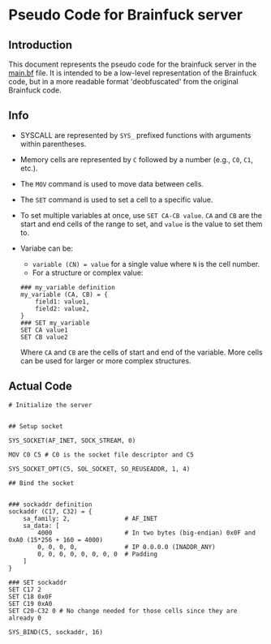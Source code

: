 # Pseudo Code for Brainfuck server

## Introduction

This document represents the pseudo code for the brainfuck server in the [main.bf](main.bf) file.
It is intended to be a low-level representation of the Brainfuck code, but in a more readable format 'deobfuscated' from the original Brainfuck code.

## Info

- SYSCALL are represented by `SYS_` prefixed functions with arguments within parentheses.
- Memory cells are represented by `C` followed by a number (e.g., `C0`, `C1`, etc.).
- The `MOV` command is used to move data between cells.
- The `SET` command is used to set a cell to a specific value.
- To set multiple variables at once, use `SET CA-CB value`. `CA` and `CB` are the start and end cells of the range to set, and `value` is the value to set them to.
- Variabe can be: 
    - `variable (CN) = value` for a single value where `N` is the cell number.
    - For a structure or complex value:

    ```
    ### my_variable definition
    my_variable (CA, CB) = {
        field1: value1,
        field2: value2,
    }
    ### SET my_variable
    SET CA value1
    SET CB value2
    ```
    Where `CA` and `CB` are the cells of start and end of the variable. More cells can be used for larger or more complex structures.


## Actual Code

```
# Initialize the server


## Setup socket

SYS_SOCKET(AF_INET, SOCK_STREAM, 0)

MOV C0 C5 # C0 is the socket file descriptor and C5

SYS_SOCKET_OPT(C5, SOL_SOCKET, SO_REUSEADDR, 1, 4)

## Bind the socket


### sockaddr definition
sockaddr (C17, C32) = {
    sa_family: 2,               # AF_INET
    sa_data: [
        4000                    # In two bytes (big-endian) 0x0F and 0xA0 (15*256 + 160 = 4000)
        0, 0, 0, 0,             # IP 0.0.0.0 (INADDR_ANY)
        0, 0, 0, 0, 0, 0, 0, 0  # Padding
    ]
}

### SET sockaddr
SET C17 2
SET C18 0x0F
SET C19 0xA0
SET C20-C32 0 # No change needed for those cells since they are already 0

SYS_BIND(C5, sockaddr, 16)
```